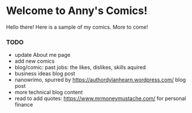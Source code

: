 # Welcome to Anny's Comics!

Hello there! Here is a sample of my comics. More to come!

### TODO
- update About me page
- add new comics
- blog/comic: past jobs: the likes, dislikes, skills aquired
- business ideas blog post
- nanowrimo, spurred by https://authordylanhearn.wordpress.com/ blog post
- more technical blog content
- read to add quotes: https://www.mrmoneymustache.com/ for personal finance